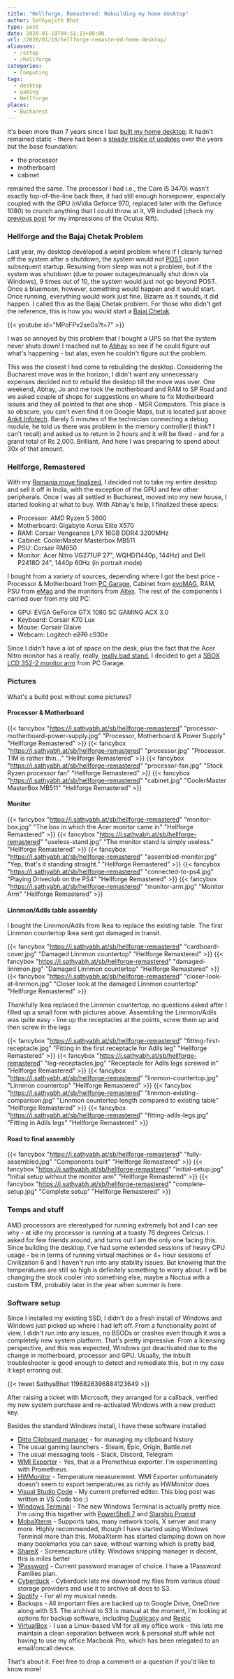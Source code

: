 ```yaml
---
title: "Hellforge, Remastered: Rebuilding my home desktop"
author: Sathyajith Bhat
type: post
date: 2020-01-19T04:51:13+00:00
url: /2020/01/19/hellforge-remastered-home-desktop/
aliasses:
  - /setup
  - /hellforge
categories:
  - Computing
tags:
  - desktop
  - gaming
  - Hellforge
places:
  - Bucharest
---
```



It's been more than 7 years since I last [built my home desktop](https:///sathyabh.at/2013/08/01/hellforge-my-desktop-after-a-long-time/). It hadn't remained static - there had been a [steady trickle of updates](https://sathyabh.at/) over the years but the base foundation:



- the processor
- motherboard
- cabinet 

remained the same. The processor I had i.e., the Core i5 3470) wasn't exactly top-of-the-line back then, it had still enough horsepower, especially coupled with the GPU (nVidia Geforce 970, replaced later with the Geforce 1080) to crunch anything that I could throw at it, VR included (check my [previous post](https://sathyasays.com/2017/11/05/a-brief-look-at-the-oculus-rift/) for my impressions of the Oculus Rift).

### Hellforge and the Bajaj Chetak Problem

Last year, my desktop developed a weird problem where if I cleanly turned off the system after a shutdown, the system would not [POST](https://en.wikipedia.org/wiki/Power-on_self-test) upon subsequent startup. Resuming from sleep was not a problem, but if the system was shutdown (due to power outages/manually shut down via Windows), 9 times out of 10, the system would just not go beyond POST. Once a bluemoon, however, something would happen and it would start. Once running, everything would work just fine. Bizarre as it sounds, it did happen. I called this as the Bajaj Chetak problem. For those who didn't get the reference, this is how you would start a [Bajaj Chetak](https://en.wikipedia.org/wiki/Bajaj_Chetak).


{{< youtube id="MPoFPv2seGs?t=7" >}}

I was so annoyed by this problem that I bought a UPS so that the system never shuts down! I reached out to [Abhay](https://twitter.com/ALPHA_Ronin) so see if he could figure out what's happening - but alas, even he couldn't figure out the problem.

This was the closest I had come to rebuilding the desktop. Considering the Bucharest move was in the horizon, I didn't want any unnecessary expenses decided not to rebuild the desktop till the move was over. One weekend, Abhay, Jo and me took the motherboard and RAM to SP Road and we asked couple of shops for suggestions on where to fix Motherboard issues and they all pointed to that one shop - MSR Computers. This place is so obscure, you can't even find it on Google Maps, but is located just above [Ankit Infotech](https://g.page/AnkitInfotech?share). Barely 5 minutes of the technician connecting a debug module, he told us there was problem in the memory controller(I think? I can't recall) and asked us to return in 2 hours and it will be fixed - and for a grand total of Rs 2,000. Brilliant. And here I was preparing to spend about 30x of that amount.

### Hellforge, Remastered

With my [Romania move finalized](https://sathyabh.at/2020/01/08/salut-bucharest/), I decided not to take my entire desktop and sell it off in India, with the exception of the GPU and few other peripherals. Once I was all settled in Bucharest, moved into my new house, I started looking at what to buy. With Abhay's help, I finalized these specs:

- Processor: AMD Ryzen 5 3600
- Motherboard: Gigabyte Aorus Elite X570 
- RAM: Corsair Vengeance LPX 16GB DDR4 3200MHz
- Cabinet: CoolerMaster Masterbox MB511
- PSU: Corsair RM650
- Monitor: Acer Nitro VG271UP 27", WQHD(1440p, 144Hz) and Dell P2418D 24", 1440p 60Hz (in portrait mode)

I bought from a variety of sources, depending where I got the best price - Processor & Motherboard from [PC Garage](https://www.pcgarage.ro/), Cabinet from [evoMAG](https://www.evomag.ro/), RAM, PSU from [eMag](https://emag.ro) and the monitors from [Altex](https://altex.ro/). The rest of the components I carried over from my old PC:

- GPU: EVGA GeForce GTX 1080 SC GAMING ACX 3.0
- Keyboard: Corsair K70 Lux
- Mouse: Corsair Glaive
- Webcam: Logitech <s>c270</s> c930e 

Since I didn't have a lot of space on the desk, plus the fact that the Acer Nitro monitor has a really, really, [really bad stand](https://www.reddit.com/r/Monitors/comments/aybrqj/review_of_the_acer_nitro_vg271up/), I decided to get a [SBOX LCD 352-2 monitor arm](https://www.pcgarage.ro/suport-tv-monitor/sbox/lcd-352-2-13-27-inch/) from PC Garage.


### Pictures

What's a build post without some pictures? 

#### Processor & Motherboard 

{{< fancybox "https://i.sathyabh.at/sb/hellforge-remastered" "processor-motherboard-power-supply.jpg" "Processor, Motherboard & Power Supply" "Hellforge Remastered" >}}
{{< fancybox "https://i.sathyabh.at/sb/hellforge-remastered" "processor.jpg" "Processor. TIM is rather thin..." "Hellforge Remastered" >}}
{{< fancybox "https://i.sathyabh.at/sb/hellforge-remastered" "processor-fan.jpg" "Stock Ryzen processor fan" "Hellforge Remastered" >}}
{{< fancybox "https://i.sathyabh.at/sb/hellforge-remastered" "cabinet.jpg" "CoolerMaster MasterBox MB511" "Hellforge Remastered" >}}

#### Monitor 

{{< fancybox "https://i.sathyabh.at/sb/hellforge-remastered" "monitor-box.jpg" "The box in which the Acer monitor came in" "Hellforge Remastered" >}}
{{< fancybox "https://i.sathyabh.at/sb/hellforge-remastered" "useless-stand.jpg" "The monitor stand is simply useless." "Hellforge Remastered" >}}
{{< fancybox "https://i.sathyabh.at/sb/hellforge-remastered" "assembled-monitor.jpg" "Yep, that's it standing straight." "Hellforge Remastered" >}}
{{< fancybox "https://i.sathyabh.at/sb/hellforge-remastered" "connected-to-ps4.jpg" "Playing Driveclub on the PS4" "Hellforge Remastered" >}}
{{< fancybox "https://i.sathyabh.at/sb/hellforge-remastered" "monitor-arm.jpg" "Monitor Arm" "Hellforge Remastered" >}}

#### Linnmon/Adils table assembly

I bought the Linnmon/Adils from Ikea to replace the existing table. The first Linnmon countertop Ikea sent got damaged in transit. 

{{< fancybox "https://i.sathyabh.at/sb/hellforge-remastered" "cardboard-cover.jpg" "Damaged Linnmon countertop" "Hellforge Remastered" >}}
{{< fancybox "https://i.sathyabh.at/sb/hellforge-remastered" "damaged-linnmon.jpg" "Damaged Linnmon countertop" "Hellforge Remastered" >}}
{{< fancybox "https://i.sathyabh.at/sb/hellforge-remastered" "closer-look-at-linnmon.jpg" "Closer look at the damaged Linnmon countertop" "Hellforge Remastered" >}}

Thankfully Ikea replaced the Linnmon countertop, no questions asked after I filled up a small form with pictures above. Assembling the Linnmon/Adils was quite easy - line up the receptacles at the points, screw them up and then screw in the legs

{{< fancybox "https://i.sathyabh.at/sb/hellforge-remastered" "fitting-first-receptacle.jpg" "Fitting in the first receptacle for Adils leg" "Hellforge Remastered" >}}
{{< fancybox "https://i.sathyabh.at/sb/hellforge-remastered" "leg-receptacles.jpg" "Receptacle for Adils legs screwed in" "Hellforge Remastered" >}}
{{< fancybox "https://i.sathyabh.at/sb/hellforge-remastered" "linnmon-countertop.jpg" "Linnmon countertop" "Hellforge Remastered" >}}
{{< fancybox "https://i.sathyabh.at/sb/hellforge-remastered" "linnmon-existing-comparison.jpg" "Linnmon countertop length compared to existing table" "Hellforge Remastered" >}}
{{< fancybox "https://i.sathyabh.at/sb/hellforge-remastered" "fitting-adils-legs.jpg" "Fitting in Adils legs" "Hellforge Remastered" >}}



#### Road to final assembly

{{< fancybox "https://i.sathyabh.at/sb/hellforge-remastered" "fully-assembled.jpg" "Components built" "Hellforge Remastered" >}}
{{< fancybox "https://i.sathyabh.at/sb/hellforge-remastered" "initial-setup.jpg" "Initial setup without the monitor arm" "Hellforge Remastered" >}}
{{< fancybox "https://i.sathyabh.at/sb/hellforge-remastered" "complete-setup.jpg" "Complete setup" "Hellforge Remastered" >}}

### Temps and stuff

AMD processors are stereotyped for running extremely hot and I can see why - at idle my processor is running at a toasty 76 degrees Celcius. I asked for few friends around, and turns out I am the only one facing this. Since building the desktop, I've had some extended sessions of heavy CPU usage - be in terms of running virtual machines or 4+ hour sessions of Civilization 6 and I haven't run into any stability issues. But knowing that the temperatures are still so high is definitely something to worry about. I will be changing the stock cooler into something else, maybe a Noctua with a custom TIM, probably later in the year when summer is here.

### Software setup

Since I installed my existing SSD, I didn't do a fresh install of Windows and Windows just picked up where I had left off. From a functionality point of view, I didn't run into any issues, no BSODs or crashes even though it was a completely new system platform. That's pretty impressive. From a licensing perspective, and this was expected, Windows got deactivated due to the change in motherboard, processor and GPU. Usually, the inbuilt troubleshooter is good enough to detect and remediate this, but in my case it kept erroring out.

{{< tweet SathyaBhat 1196826396884123649 >}}

After raising a ticket with Microsoft, they arranged for a callback, verified my new system purchase and re-activated Windows with a new product key. 

Besides the standard Windows install, I have these software installed

- [Ditto Clipboard manager](https://ditto-cp.sourceforge.io/) - for managing my clipboard history
- The usual gaming launchers - Steam, Epic, Origin, Battle.net
- The usual messaging tools - Slack, Discord, Telegram
- [WMI Exporter](https://github.com/martinlindhe/wmi_exporter) - Yes, that _is_ a Prometheus exporter. I'm experimenting with Prometheus.
- [HWMonitor](https://www.cpuid.com/softwares/hwmonitor.html) - Temperature measurement. WMI Exporter unfortunately doesn't seem to export temperatures as richly as HWMonitor does
- [Visual Studio Code](https://code.visualstudio.com/) - My current preferred editor. This blog post was written in VS Code too ;) 
- [Windows Terminal](https://github.com/microsoft/terminal) - The new Windows Terminal is actually pretty nice. I'm using this together with [PowerShell 7](https://devblogs.microsoft.com/powershell/announcing-powershell-7-0/) and [Starship Prompt](https://starship.rs/)
- [MobaXterm](https://mobaxterm.mobatek.net/) - Supports tabs, many network tools, X server and many more. Highly recommended, though I have started using Windows Terminal more than this. MobaXterm has started clamping down on how many bookmarks you can save, without warning which is pretty bad,
- [ShareX](https://getsharex.com/) - Screencapture utility. Windows snipping manager is decent, this is miles better
- [1Password](https://1password.com/) - Current password manager of choice. I have a 1Password Families plan.
- [Cyberduck](https://cyberduck.io/) - Cyberduck lets me download my files from various cloud storage providers and use it to archive all docs to S3. 
- [Spotify](https://www.spotify.com/) - For all my musical needs. 
- Backups - All important files are backed up to Google Drive, OneDrive along with S3. The archival to S3 is manual at the moment, I'm looking at options for backup software, including [Duplicacy](https://duplicacy.com/) and [Restic](https://restic.net/)
- [VirtualBox](https://www.virtualbox.org/) - I use a Linux-based VM for all my office work - this lets me maintain a clean separation between work & personal stuff while not having to use my office Macbook Pro, which has been relegated to an email/oncall device.

That's about it. Feel free to drop a comment or a question if you'd like to know more!
